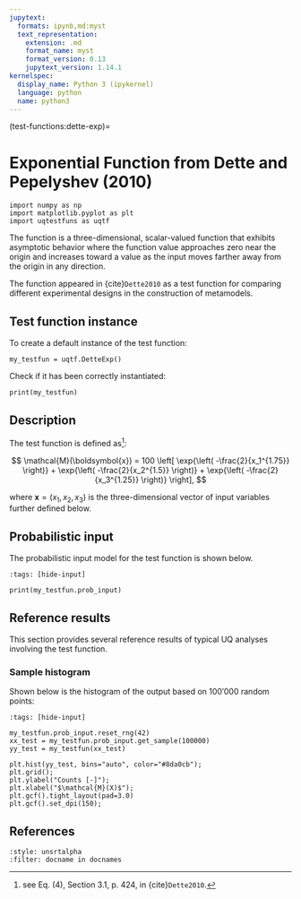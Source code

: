 ```yaml
---
jupytext:
  formats: ipynb,md:myst
  text_representation:
    extension: .md
    format_name: myst
    format_version: 0.13
    jupytext_version: 1.14.1
kernelspec:
  display_name: Python 3 (ipykernel)
  language: python
  name: python3
---
```


(test-functions:dette-exp)=
# Exponential Function from Dette and Pepelyshev (2010)

```{code-cell} ipython3
import numpy as np
import matplotlib.pyplot as plt
import uqtestfuns as uqtf
```

The function is a three-dimensional, scalar-valued function that exhibits
asymptotic behavior where the function value approaches zero near the origin
and increases toward a value as the input moves farther away from the origin
in any direction.

The function appeared in {cite}`Dette2010` as a test function for comparing
different experimental designs in the construction of metamodels.

## Test function instance

To create a default instance of the test function:

```{code-cell} ipython3
my_testfun = uqtf.DetteExp()
```

Check if it has been correctly instantiated:

```{code-cell} ipython3
print(my_testfun)
```

## Description

The test function is defined as[^location]:

$$
\mathcal{M}(\boldsymbol{x}) = 100 \left[ \exp{\left( -\frac{2}{x_1^{1.75}} \right)} + \exp{\left( -\frac{2}{x_2^{1.5}} \right)} + \exp{\left( -\frac{2}{x_3^{1.25}} \right)} \right],
$$

where $\boldsymbol{x} = \left( x_1, x_2, x_3 \right)$ is the three-dimensional
vector of input variables further defined below.

## Probabilistic input

The probabilistic input model for the test function is shown below.

```{code-cell} ipython3
:tags: [hide-input]

print(my_testfun.prob_input)
```

## Reference results

This section provides several reference results of typical UQ analyses involving
the test function.

### Sample histogram

Shown below is the histogram of the output based on $100'000$ random points:

```{code-cell} ipython3
:tags: [hide-input]

my_testfun.prob_input.reset_rng(42)
xx_test = my_testfun.prob_input.get_sample(100000)
yy_test = my_testfun(xx_test)

plt.hist(yy_test, bins="auto", color="#8da0cb");
plt.grid();
plt.ylabel("Counts [-]");
plt.xlabel("$\mathcal{M}(X)$");
plt.gcf().tight_layout(pad=3.0)
plt.gcf().set_dpi(150);
```

## References

```{bibliography}
:style: unsrtalpha
:filter: docname in docnames
```

[^location]: see Eq. (4), Section 3.1, p. 424, in {cite}`Dette2010`.

